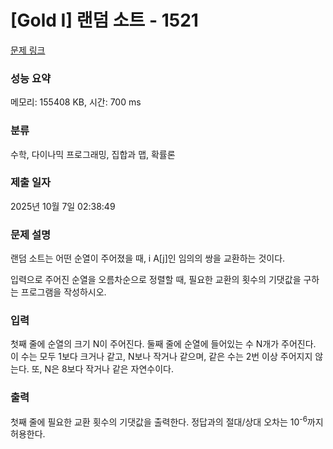 # [Gold I] 랜덤 소트 - 1521 

[문제 링크](https://www.acmicpc.net/problem/1521) 

### 성능 요약

메모리: 155408 KB, 시간: 700 ms

### 분류

수학, 다이나믹 프로그래밍, 집합과 맵, 확률론

### 제출 일자

2025년 10월 7일 02:38:49

### 문제 설명

<p>랜덤 소트는 어떤 순열이 주어졌을 때, i<j이면서 A[i] > A[j]인 임의의 쌍을 교환하는 것이다.</p>

<p>입력으로 주어진 순열을 오름차순으로 정렬할 때, 필요한 교환의 횟수의 기댓값을 구하는 프로그램을 작성하시오.</p>

### 입력 

 <p>첫째 줄에 순열의 크기 N이 주어진다. 둘째 줄에 순열에 들어있는 수 N개가 주어진다. 이 수는 모두 1보다 크거나 같고, N보나 작거나 같으며, 같은 수는 2번 이상 주어지지 않는다. 또, N은 8보다 작거나 같은 자연수이다.</p>

### 출력 

 <p>첫째 줄에 필요한 교환 횟수의 기댓값을 출력한다. 정답과의 절대/상대 오차는 10<sup>-6</sup>까지 허용한다.</p>

